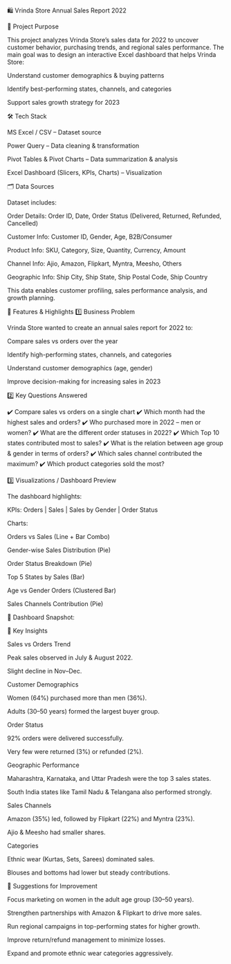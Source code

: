 🛍️ Vrinda Store Annual Sales Report 2022

📝 Project Purpose

This project analyzes Vrinda Store’s sales data for 2022 to uncover customer behavior, purchasing trends, and regional sales performance.
The main goal was to design an interactive Excel dashboard that helps Vrinda Store:

Understand customer demographics & buying patterns

Identify best-performing states, channels, and categories

Support sales growth strategy for 2023

🛠 Tech Stack

MS Excel / CSV – Dataset source

Power Query – Data cleaning & transformation

Pivot Tables & Pivot Charts – Data summarization & analysis

Excel Dashboard (Slicers, KPIs, Charts) – Visualization

🗂 Data Sources

Dataset includes:

Order Details: Order ID, Date, Order Status (Delivered, Returned, Refunded, Cancelled)

Customer Info: Customer ID, Gender, Age, B2B/Consumer

Product Info: SKU, Category, Size, Quantity, Currency, Amount

Channel Info: Ajio, Amazon, Flipkart, Myntra, Meesho, Others

Geographic Info: Ship City, Ship State, Ship Postal Code, Ship Country

This data enables customer profiling, sales performance analysis, and growth planning.

🌟 Features & Highlights
1️⃣ Business Problem

Vrinda Store wanted to create an annual sales report for 2022 to:

Compare sales vs orders over the year

Identify high-performing states, channels, and categories

Understand customer demographics (age, gender)

Improve decision-making for increasing sales in 2023

2️⃣ Key Questions Answered

✔️ Compare sales vs orders on a single chart
✔️ Which month had the highest sales and orders?
✔️ Who purchased more in 2022 – men or women?
✔️ What are the different order statuses in 2022?
✔️ Which Top 10 states contributed most to sales?
✔️ What is the relation between age group & gender in terms of orders?
✔️ Which sales channel contributed the maximum?
✔️ Which product categories sold the most?

3️⃣ Visualizations / Dashboard Preview

The dashboard highlights:

KPIs: Orders | Sales | Sales by Gender | Order Status

Charts:

Orders vs Sales (Line + Bar Combo)

Gender-wise Sales Distribution (Pie)

Order Status Breakdown (Pie)

Top 5 States by Sales (Bar)

Age vs Gender Orders (Clustered Bar)

Sales Channels Contribution (Pie)

📸 Dashboard Snapshot:


🔑 Key Insights

Sales vs Orders Trend

Peak sales observed in July & August 2022.

Slight decline in Nov–Dec.

Customer Demographics

Women (64%) purchased more than men (36%).

Adults (30–50 years) formed the largest buyer group.

Order Status

92% orders were delivered successfully.

Very few were returned (3%) or refunded (2%).

Geographic Performance

Maharashtra, Karnataka, and Uttar Pradesh were the top 3 sales states.

South India states like Tamil Nadu & Telangana also performed strongly.

Sales Channels

Amazon (35%) led, followed by Flipkart (22%) and Myntra (23%).

Ajio & Meesho had smaller shares.

Categories

Ethnic wear (Kurtas, Sets, Sarees) dominated sales.

Blouses and bottoms had lower but steady contributions.

🔮 Suggestions for Improvement

Focus marketing on women in the adult age group (30–50 years).

Strengthen partnerships with Amazon & Flipkart to drive more sales.

Run regional campaigns in top-performing states for higher growth.

Improve return/refund management to minimize losses.

Expand and promote ethnic wear categories aggressively.
